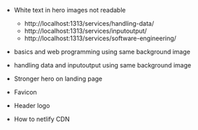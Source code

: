 * White text in hero images not readable
    - http://localhost:1313/services/handling-data/
    - http://localhost:1313/services/inputoutput/
    - http://localhost:1313/services/software-engineering/
* basics and web programming using same background image
* handling data and inputoutput using same background image
* Stronger hero on landing page
* Favicon
* Header logo

* How to netlify CDN